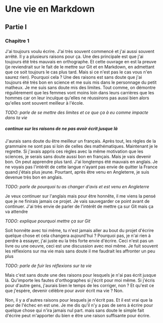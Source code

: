 #  Une vie en Markdown

## Partie I

### Chapitre 1

J'ai toujours voulu écrire. J'ai très souvent commencé et j'ai aussi souvent arrêté. Il y a plusieurs raisons pour ça. Une des principale est que j'ai toujours été très mauvais en orthographe. Et cette ouvrage en est la preuve (je reviendrait sur le fait de le mettre sur Git et en Markdown, en admettant que ce soit toujours le cas plus tard. Mais si ce n'est pas le cas vous n'en saurez rien). Pourquoi cela ? Une des raisons est sans doute que j'ai toujours été très bon en science et me suis mis dans le personnage du petit matheux. Je me suis sans doute mis des limites. Tout comme, on démontre régulièrement que les femmes vont moins loin dans leurs carrières que les hommes car on leur inculque qu'elles ne réussirons pas aussi bien alors qu'elles sont souvent meilleur à l'école. 

*TODO: parle de se mettre des limites et ce que ça à eu comme impacte dans ta vie*

##### continue sur les raisons de ne pas avoir écrit jusque là

J'aurais sans doute du être meilleur un français. Après tout, les règles de la grammaire ne sont pas si loin de celles des mathématiques. Maintenant je le regrette. Si j'avais appris ces règles avec la même motivation que les sciences, je serais sans doute aussi bon en français. Mais je vais devenir bon. On peut apprendre plus tard. J'ai longtemps été mauvais en anglais. Je ne voyais pas l'intérêt de cette langue n'ayant pas envie de quitter la France quand j'étais plus jeune. Pourtant, après être venu en Angleterre, je suis devenue très bon en anglais.

*TODO: parle de pourquoi tu as changer d'avis et est venu en Angleterre*

Je veux continuer sur l'anglais mais pour être honnête, il me viens la pensé que je ne finirais jamais ce projet. Je vais sauvegarder ce point avant de continuer. J'ai très envie de parler de l'intérêt de mettre ça sur Git mais ça va attendre

*TODO: explique pourquoi mettre ça sur Git*

Soit honnête avec toi même, tu n'est jamais aller au bout du projet d'écrire quelque chose et cela changera aujourd'hui ? Pourquoi pas, je n'ai rien à perdre à essayer, j'ai juste eu la très forte envie d'écrire. Ceci n'est pas un livre ou une oeuvre, ceci est une discussion avec moi même. Je fuit souvent les réflexions sur ma vie mais sans doute il me faudrait les affronter un peu plus

*TODO: parle de fuir les réflexions sur ta vie*

Mais c'est sans doute une des raisons pour lesquels je n'ai pas écrit jusque là. Qu'importe les fautes d'orthographes si j'écrit pour moi même. Si j'écris pour d'autre gens, j'aurais bien le temps de les corriger, non ? Et qu'est ce que j'espère, devenir célèbre pour avoir écrit ma vie ? Non. 

Non, il y a d'autres raisons pour lesquels je n'écrit pas. Et il est vrai que la peur de l'échec en est une. Je me dis qu'il n'y a pas de sens à écrire pour quelque chose qui n'ira jamais nul part. mais sans doute le simple fait d'écrire peut m'apporter du bien e être une raison suffisante pour écrire.